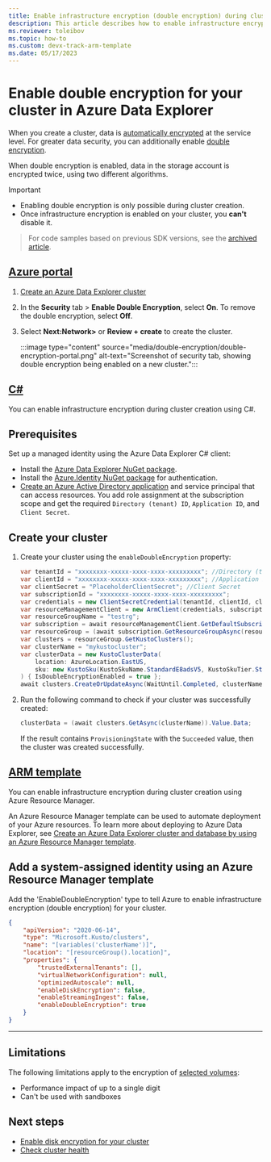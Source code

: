 ```yaml
---
title: Enable infrastructure encryption (double encryption) during cluster creation in Azure Data Explorer
description: This article describes how to enable infrastructure encryption (double encryption) during cluster creation in Azure Data Explorer.
ms.reviewer: toleibov
ms.topic: how-to
ms.custom: devx-track-arm-template
ms.date: 05/17/2023
---
```


# Enable double encryption for your cluster in Azure Data Explorer

When you create a cluster, data is [automatically encrypted](/azure/storage/common/storage-service-encryption) at the service level. For greater data security, you can additionally enable [double encryption](/azure/storage/common/infrastructure-encryption-enable).

When double encryption is enabled, data in the storage account is encrypted twice, using two different algorithms.

> [!IMPORTANT]
>
> * Enabling double encryption is only possible during cluster creation.
> * Once infrastructure encryption is enabled on your cluster, you **can't** disable it.

> For code samples based on previous SDK versions, see the [archived article](/previous-versions/azure/data-explorer/cluster-encryption-double).

## [Azure portal](#tab/portal)

1. [Create an Azure Data Explorer cluster](create-cluster-and-database.md#create-a-cluster)
1. In the **Security** tab > **Enable Double Encryption**, select **On**. To remove the double encryption, select **Off**.
1. Select **Next:Network>** or **Review + create** to create the cluster.

    :::image type="content" source="media/double-encryption/double-encryption-portal.png" alt-text="Screenshot of security tab, showing double encryption being enabled on a new cluster.":::

## [C#](#tab/c-sharp)

You can enable infrastructure encryption during cluster creation using C#.

## Prerequisites

Set up a managed identity using the Azure Data Explorer C# client:

* Install the [Azure Data Explorer NuGet package](https://www.nuget.org/packages/Azure.ResourceManager.Kusto/).
* Install the [Azure.Identity NuGet package](https://www.nuget.org/packages/Azure.Identity/) for authentication.
* [Create an Azure Active Directory application](/azure/active-directory/develop/howto-create-service-principal-portal) and service principal that can access resources. You add role assignment at the subscription scope and get the required `Directory (tenant) ID`, `Application ID`, and `Client Secret`.

## Create your cluster

1. Create your cluster using the `enableDoubleEncryption` property:

    ```csharp
    var tenantId = "xxxxxxxx-xxxxx-xxxx-xxxx-xxxxxxxxx"; //Directory (tenant) ID
    var clientId = "xxxxxxxx-xxxxx-xxxx-xxxx-xxxxxxxxx"; //Application ID
    var clientSecret = "PlaceholderClientSecret"; //Client Secret
    var subscriptionId = "xxxxxxxx-xxxxx-xxxx-xxxx-xxxxxxxxx";
    var credentials = new ClientSecretCredential(tenantId, clientId, clientSecret);
    var resourceManagementClient = new ArmClient(credentials, subscriptionId);
    var resourceGroupName = "testrg";
    var subscription = await resourceManagementClient.GetDefaultSubscriptionAsync();
    var resourceGroup = (await subscription.GetResourceGroupAsync(resourceGroupName)).Value;
    var clusters = resourceGroup.GetKustoClusters();
    var clusterName = "mykustocluster";
    var clusterData = new KustoClusterData(
        location: AzureLocation.EastUS,
        sku: new KustoSku(KustoSkuName.StandardE8adsV5, KustoSkuTier.Standard) { Capacity = 5 }
    ) { IsDoubleEncryptionEnabled = true };
    await clusters.CreateOrUpdateAsync(WaitUntil.Completed, clusterName, clusterData);
    ```

1. Run the following command to check if your cluster was successfully created:

    ```csharp
    clusterData = (await clusters.GetAsync(clusterName)).Value.Data;
    ```

    If the result contains `ProvisioningState` with the `Succeeded` value, then the cluster was created successfully.

## [ARM template](#tab/arm)

You can enable infrastructure encryption during cluster creation using Azure Resource Manager.

An Azure Resource Manager template can be used to automate deployment of your Azure resources. To learn more about deploying to Azure Data Explorer, see [Create an Azure Data Explorer cluster and database by using an Azure Resource Manager template](create-cluster-database-resource-manager.md).

## Add a system-assigned identity using an Azure Resource Manager template

Add the 'EnableDoubleEncryption' type to tell Azure to enable infrastructure encryption (double encryption) for your cluster.

```json
{
    "apiVersion": "2020-06-14",
    "type": "Microsoft.Kusto/clusters",
    "name": "[variables('clusterName')]",
    "location": "[resourceGroup().location]",
    "properties": {
        "trustedExternalTenants": [],
        "virtualNetworkConfiguration": null,
        "optimizedAutoscale": null,
        "enableDiskEncryption": false,
        "enableStreamingIngest": false,
        "enableDoubleEncryption": true
    }
}
```

---

## Limitations

The following limitations apply to the encryption of [selected volumes](kusto/concepts/sandboxes-in-non-modern-skus.md#virtual-machine-sizes):

* Performance impact of up to a single digit
* Can't be used with sandboxes

## Next steps

* [Enable disk encryption for your cluster](cluster-encryption-disk.md)
* [Check cluster health](check-cluster-health.md)
